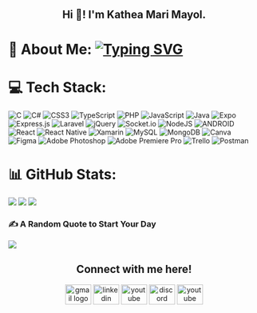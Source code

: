 <h2 align="center">Hi 👋! I'm Kathea Mari Mayol.</h2>

# 💫 About Me: <a href="https://git.io/typing-svg"><img src="https://readme-typing-svg.herokuapp.com?font=Fira+Code&pause=1000&color=000000&vCenter=true&width=439&height=18&lines=I+am+an+IT+student.;I+am+a+Web+Developer.;I+am+a+Startup+Enthusiast.;I+am+a+Dreamer.;I+love+to+code+in+general!" alt="Typing SVG" /></a>

# 💻 Tech Stack:
![C](https://img.shields.io/badge/c-%2300599C.svg?style=for-the-badge&logo=c&logoColor=white) ![C#](https://img.shields.io/badge/c%23-%23239120.svg?style=for-the-badge&logo=c-sharp&logoColor=white) ![CSS3](https://img.shields.io/badge/css3-%231572B6.svg?style=for-the-badge&logo=css3&logoColor=white) ![TypeScript](https://img.shields.io/badge/typescript-%23007ACC.svg?style=for-the-badge&logo=typescript&logoColor=white) ![PHP](https://img.shields.io/badge/php-%23777BB4.svg?style=for-the-badge&logo=php&logoColor=white) ![JavaScript](https://img.shields.io/badge/javascript-%23323330.svg?style=for-the-badge&logo=javascript&logoColor=%23F7DF1E) ![Java](https://img.shields.io/badge/java-%23ED8B00.svg?style=for-the-badge&logo=java&logoColor=white) ![Expo](https://img.shields.io/badge/expo-1C1E24?style=for-the-badge&logo=expo&logoColor=#D04A37) ![Express.js](https://img.shields.io/badge/express.js-%23404d59.svg?style=for-the-badge&logo=express&logoColor=%2361DAFB) ![Laravel](https://img.shields.io/badge/laravel-%23FF2D20.svg?style=for-the-badge&logo=laravel&logoColor=white) ![jQuery](https://img.shields.io/badge/jquery-%230769AD.svg?style=for-the-badge&logo=jquery&logoColor=white) ![Socket.io](https://img.shields.io/badge/Socket.io-black?style=for-the-badge&logo=socket.io&badgeColor=010101) ![NodeJS](https://img.shields.io/badge/node.js-6DA55F?style=for-the-badge&logo=node.js&logoColor=white) ![ANDROID](https://img.shields.io/badge/android-%2320232a.svg?style=for-the-badge&logo=android&logoColor=%a4c639) ![React](https://img.shields.io/badge/react-%2320232a.svg?style=for-the-badge&logo=react&logoColor=%2361DAFB) ![React Native](https://img.shields.io/badge/react_native-%2320232a.svg?style=for-the-badge&logo=react&logoColor=%2361DAFB) ![Xamarin](https://img.shields.io/badge/Xamarin-3199DC?style=for-the-badge&logo=xamarin&logoColor=white) ![MySQL](https://img.shields.io/badge/mysql-%2300f.svg?style=for-the-badge&logo=mysql&logoColor=white) ![MongoDB](https://img.shields.io/badge/MongoDB-%234ea94b.svg?style=for-the-badge&logo=mongodb&logoColor=white) ![Canva](https://img.shields.io/badge/Canva-%2300C4CC.svg?style=for-the-badge&logo=Canva&logoColor=white) 	![Figma](https://img.shields.io/badge/figma-%23F24E1E.svg?style=for-the-badge&logo=figma&logoColor=white) ![Adobe Photoshop](https://img.shields.io/badge/adobephotoshop-%2331A8FF.svg?style=for-the-badge&logo=adobephotoshop&logoColor=white) ![Adobe Premiere Pro](https://img.shields.io/badge/Adobe%20Premiere%20Pro-9999FF.svg?style=for-the-badge&logo=Adobe%20Premiere%20Pro&logoColor=white) ![Trello](https://img.shields.io/badge/Trello-%23026AA7.svg?style=for-the-badge&logo=Trello&logoColor=white) ![Postman](https://img.shields.io/badge/Postman-FF6C37?style=for-the-badge&logo=postman&logoColor=white)

# 📊 GitHub Stats:
![](https://github-readme-stats.vercel.app/api?username=Katteu&theme=dark&hide_border=false&include_all_commits=true&count_private=true)
![](https://github-readme-streak-stats.herokuapp.com/?user=Katteu&theme=dark&hide_border=false)
![](https://github-readme-stats.vercel.app/api/top-langs/?username=Katteu&theme=dark&hide_border=false&include_all_commits=true&count_private=true&layout=compact)

### ✍️ A Random Quote to Start Your Day
![](https://quotes-github-readme.vercel.app/api?type=horizontal&theme=dark)


<h2 align="center">Connect with me here!</h2>
<div  align="center">
<a  href="#Gmail:katheamari@gmail.com"  target="_blank">
<img  src="https://raw.githubusercontent.com/maurodesouza/profile-readme-generator/master/src/assets/icons/social/gmail/default.svg"  width="52"  height="40"  alt="gmail logo"  /></a>
<a  href="https://www.linkedin.com/in/kathea-mayol/"  target="_blank">
<img  src="https://raw.githubusercontent.com/maurodesouza/profile-readme-generator/master/src/assets/icons/social/linkedin/default.svg"  width="52"  height="40"  alt="linkedin logo"  /></a>
<a  href="#Skype:katheamari@gmail.com"  target="_blank">
<img  src="https://upload.wikimedia.org/wikipedia/commons/c/c3/Microsoft_Skype_for_Business_logo.svg"  width="52"  height="40"  alt="youtube logo"  /></a>
<a  href="https://discordapp.com/users/601791377206018069"  target="_blank">
<img  src="https://raw.githubusercontent.com/maurodesouza/profile-readme-generator/master/src/assets/icons/social/discord/default.svg"  width="52"  height="40"  alt="discord logo"  /></a>
<a  href="https://www.youtube.com/channel/UCTodPczxTGi26t9Eufv5L9g"  target="_blank">
<img  src="https://raw.githubusercontent.com/maurodesouza/profile-readme-generator/master/src/assets/icons/social/youtube/default.svg"  width="52"  height="40"  alt="youtube logo"  /></a>
</div>


<!-- Proudly created with GPRM ( https://gprm.itsvg.in ) -->
